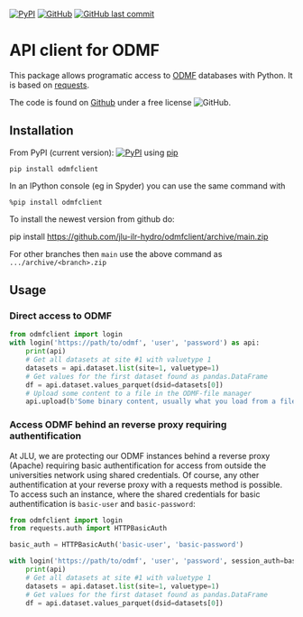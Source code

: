 [![PyPI](https://img.shields.io/pypi/v/odmfclient?logo=pypi)](https://pypi.org/project/odmfclient/)
[![GitHub](https://img.shields.io/github/license/jlu-ilr-hydro/odmfclient?logo=github)](https://github.com/jlu-ilr-hydro/odmfclient)
[![GitHub last commit](https://img.shields.io/github/last-commit/jlu-ilr-hydro/odmfclient?logo=github)](https://github.com/jlu-ilr-hydro/odmfclient)

# API client for ODMF

This package allows programatic access to [ODMF](https://github.com/jlu-ilr-hydro/odmf) databases with Python. 
It is based on [requests](https://pypi.org/project/requests/). 

The code is found on  [Github](https://github.com/jlu-ilr-hydro/odmfclient/) under a free license ![GitHub](https://img.shields.io/github/license/jlu-ilr-hydro/odmfclient?logo=github).

## Installation

From PyPI (current version): [![PyPI](https://img.shields.io/pypi/v/odmfclient?logo=pypi)](https://pypi.org/project/odmfclient/) using [pip](https://packaging.python.org/en/latest/tutorials/installing-packages/)

    pip install odmfclient

In an IPython console (eg in Spyder) you can use the same command with 

    %pip install odmfclient

To install the newest version from github do:

   pip install https://github.com/jlu-ilr-hydro/odmfclient/archive/main.zip

For other branches then `main` use the above command as `.../archive/<branch>.zip` 

## Usage

### Direct access to ODMF

~~~~~~~~~~py
from odmfclient import login
with login('https://path/to/odmf', 'user', 'password') as api:
    print(api)
    # Get all datasets at site #1 with valuetype 1
    datasets = api.dataset.list(site=1, valuetype=1)
    # Get values for the first dataset found as pandas.DataFrame
    df = api.dataset.values_parquet(dsid=datasets[0])
    # Upload some content to a file in the ODMF-file manager
    api.upload(b'Some binary content, usually what you load from a file', targetpath='path/to/file', overwrite=True)
~~~~~~~~~~

### Access ODMF behind an reverse proxy requiring authentification

At JLU, we are protecting our ODMF instances behind a reverse proxy 
(Apache) requiring basic authentification for access from outside the
universities network using shared credentials. Of course, any other authentification at your reverse proxy with 
a requests method is possible. To access such an instance, where the shared credentials for basic authentification is
`basic-user` and `basic-password`:

~~~~~~~~~~py
from odmfclient import login
from requests.auth import HTTPBasicAuth

basic_auth = HTTPBasicAuth('basic-user', 'basic-password')

with login('https://path/to/odmf', 'user', 'password', session_auth=basic_auth) as api:
    print(api)
    # Get all datasets at site #1 with valuetype 1
    datasets = api.dataset.list(site=1, valuetype=1)
    # Get values for the first dataset found as pandas.DataFrame
    df = api.dataset.values_parquet(dsid=datasets[0])
~~~~~~~~~~
